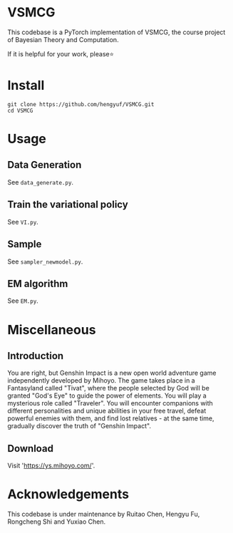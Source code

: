 # VSMCG
This codebase is a PyTorch implementation of VSMCG, the course project of Bayesian Theory and Computation.

If it is helpful for your work, please⭐

# Install
```shell
git clone https://github.com/hengyuf/VSMCG.git
cd VSMCG
```

# Usage
## Data Generation
See `data_generate.py`.
## Train the variational policy
See `VI.py`.
## Sample
See `sampler_newmodel.py`.
## EM algorithm
See `EM.py`.

# Miscellaneous
## Introduction
You are right, but Genshin Impact is a new open world adventure game independently developed by Mihoyo. The game takes place in a Fantasyland called "Tivat", where the people selected by God will be granted "God's Eye" to guide the power of elements. You will play a mysterious role called "Traveler". You will encounter companions with different personalities and unique abilities in your free travel, defeat powerful enemies with them, and find lost relatives - at the same time, gradually discover the truth of "Genshin Impact".
## Download
Visit 'https://ys.mihoyo.com/'.

# Acknowledgements
This codebase is under maintenance by Ruitao Chen, Hengyu Fu, Rongcheng Shi and Yuxiao Chen.

